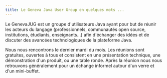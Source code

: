 ```yaml
---
title: Le Geneva Java User Group en quelques mots ...
---
```


Le GenevaJUG est un groupe d'utilisateurs Java ayant pour but de réunir les acteurs du langage (professionnels, communautés open source, institutions, étudiants, enseignants...) afin d'échanger des idées et de discuter des avancées technologiques de la plateforme Java.

Nous nous rencontrons le dernier mardi du mois. Les réunions sont gratuites, ouvertes à tous et consistent en une présentation technique, une démonstration d'un produit, ou une table ronde. Après la réunion nous nous retrouvons généralement pour un échange informel autour d'un verre et d'un mini-buffet.